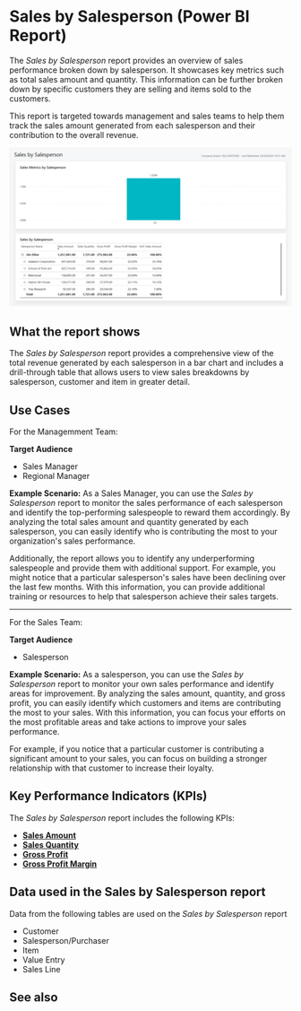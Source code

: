 # Sales by Salesperson (Power BI Report)

The _Sales by Salesperson_ report provides an overview of sales performance broken down by salesperson. It showcases key metrics such as total sales amount and quantity. This information can be further broken down by specific customers they are selling and items sold to the customers.

This report is targeted towards management and sales teams to help them track the sales amount generated from each salesperson and their contribution to the overall revenue.

![Sales by Salesperson screenshot](/business-central/media/sales/sales-by-salesperson.png "Sales by Salesperson - Screenshot")
## What the report shows

The _Sales by Salesperson_ report provides a comprehensive view of the total revenue generated by each salesperson in a bar chart and includes a drill-through table that allows users to view sales breakdowns by salesperson, customer and item in greater detail.

## Use Cases

For the Managemment Team:

**Target Audience**

- Sales Manager
- Regional Manager

**Example Scenario:** As a Sales Manager, you can use the _Sales by Salesperson_ report to monitor the sales performance of each salesperson and identify the top-performing salespeople to reward them accordingly. By analyzing the total sales amount and quantity generated by each salesperson, you can easily identify who is contributing the most to your organization's sales performance. 

Additionally, the report allows you to identify any underperforming salespeople and provide them with additional support. For example, you might notice that a particular salesperson's sales have been declining over the last few months. With this information, you can provide additional training or resources to help that salesperson achieve their sales targets.

---

For the Sales Team:

**Target Audience**

- Salesperson

**Example Scenario:** As a salesperson, you can use the _Sales by Salesperson_ report to monitor your own sales performance and identify areas for improvement. By analyzing the sales amount, quantity, and gross profit, you can easily identify which customers and items are contributing the most to your sales. With this information, you can focus your efforts on the most profitable areas and take actions to improve your sales performance. 

For example, if you notice that a particular customer is contributing a significant amount to your sales, you can focus on building a stronger relationship with that customer to increase their loyalty.

## Key Performance Indicators (KPIs)

The _Sales by Salesperson_ report includes the following KPIs:

- [**Sales Amount**](sales-kpi.md#sales-amount)
- [**Sales Quantity**](sales-kpi.md#sales-quantity)
- [**Gross Profit**](sales-kpi.md#gross-profit)
- [**Gross Profit Margin**](sales-kpi.md#gross-profit-margin)

## Data used in the Sales by Salesperson report

Data from the following tables are used on the *Sales by Salesperson* report
- Customer
- Salesperson/Purchaser
- Item
- Value Entry
- Sales Line

## See also
